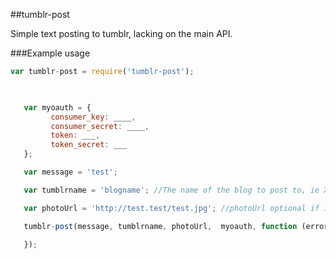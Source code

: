  
##tumblr-post

Simple text posting to tumblr, lacking on the main API.


 ###Example usage
 ```js
var tumblr-post = require('tumblr-post');


	
	var myoauth = {
		  consumer_key: ____,
		  consumer_secret: ____,
		  token: ___,
		  token_secret: ___
	};

	var message = 'test';

	var tumblrname = 'blogname'; //The name of the blog to post to, ie XXXXX.tumblr.com

	var photoUrl = 'http://test.test/test.jpg'; //photoUrl optional if image post, else null

	tumblr-post(message, tumblrname, photoUrl,  myoauth, function (error, response){

	});


 ```

